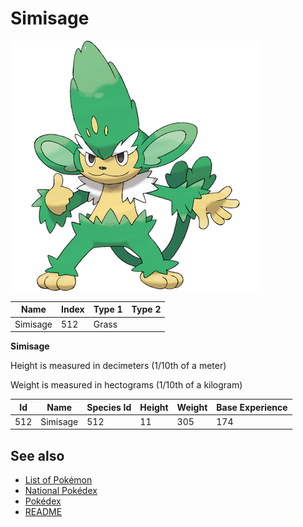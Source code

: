 # Simisage


![Simisage](images/512.png)

| **Name** | **Index** | **Type 1** | **Type 2** |
|----|----|----|----|
| Simisage | 512 | Grass  |  |

**Simisage** 


Height is measured in decimeters (1/10th of a meter)

Weight is measured in hectograms (1/10th of a kilogram)

| **Id** | **Name** | **Species Id** | **Height** | **Weight** | **Base Experience** |
|--------|----------|----------------|------------|------------|---------------------|
| 512 | Simisage | 512 | 11 | 305 | 174 |


## See also

- [List of Pokémon](../pokemon.md)
- [National Pokédex](../national_pokedex.md)
- [Pokédex](../pokedex.md)
- [README](../README.md)
